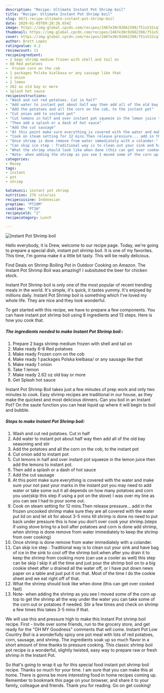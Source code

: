```yaml
---
description: "Recipe: Ultimate Instant Pot Shrimp boil"
title: "Recipe: Ultimate Instant Pot Shrimp boil"
slug: 6671-recipe-ultimate-instant-pot-shrimp-boil
date: 2020-01-05T09:20:26.654Z
image: https://img-global.cpcdn.com/recipes/2467e30c92662398/751x532cq70/instant-pot-shrimp-boil-recipe-main-photo.jpg
thumbnail: https://img-global.cpcdn.com/recipes/2467e30c92662398/751x532cq70/instant-pot-shrimp-boil-recipe-main-photo.jpg
cover: https://img-global.cpcdn.com/recipes/2467e30c92662398/751x532cq70/instant-pot-shrimp-boil-recipe-main-photo.jpg
author: Brett Lopez
ratingvalue: 4.2
reviewcount: 11
recipeingredient:
- 2 bags shrimp medium frozen with shell and tail on
- 68 Red potatoes
-  Frozen corn on the cob
- 1 packages Polska kielbasa or any sausage like that
- 1 onion
- 1 lemon
- 262 oz old bay or more
- Splash hot sauce
recipeinstructions:
- "Wash and cut red potatoes. Cut in half"
- "Add water to instant pot about half way then add all of the old bay seasoning and stir"
- "Add the potatoes and all the corn on the cob, to the instant pot"
- "Cut onion add to instant pot"
- "Cut lemons in half and over instant pot squeeze in the lemon juice then add the lemons to instant pot."
- "Then add a splash or a dash of hot sauce"
- "Add the cut sausage"
- "At this point make sure everything is covered with the water and make sure your not past your marks in the instant pot you may need to add water or take some out it all depends on how many potatoes and corn you use(skip this step if using a pot on the stove) I was over my line as you can see I had to pour some out."
- "Cook on steam setting for 12 mins.Then release pressure... add in the frozen uncooked shrimp make sure they are all covered with the water put lid on and let sit for about 3-5 mins till shrimp is done no need to put back under pressure this is how you don’t over cook your shrimp.(steps if using stove bring to a boil after potatoes and corn is done add shrimp, when shrimp is done remove from water immediately to keep the shrimp from over cooking)"
- "Once shrimp is done remove from water immediately with a colander."
- "Can skip ice step : Traditional way is to clean out your sink and have bag of ice in the sink to cool off the shrimp boil.when after you drain it to keep the shrimp from cooking more (can use a cooler as well) this step can be skip I skip it all the time and just pour the shrimp boil on to a big cookie sheet after u drained all the water off, or I have put down news paper on a table and just put it on that. Most of the time I do the cookie sheet and we eat right off of that."
- "What the shrimp should look like when done (this can get over cooked fast)"
- "Note- when adding the shrimp as you see I moved some of the corn up top to get the shrimp all the way under the water you can take some of the corn out or potatoes if needed. Stir a few times and check on shrimp a few times this takes 3-5 mins if that."
categories:
- Resep
tags:
- instant
- pot
- shrimp

katakunci: instant pot shrimp
nutrition: 276 calories
recipecuisine: Indonesian
preptime: "PT29M"
cooktime: "PT1H"
recipeyield: "2"
recipecategory: Lunch

---
```



![Instant Pot Shrimp boil](https://img-global.cpcdn.com/recipes/2467e30c92662398/751x532cq70/instant-pot-shrimp-boil-recipe-main-photo.jpg)

Hello everybody, it is Drew, welcome to our recipe page. Today, we're going to prepare a special dish, instant pot shrimp boil. It is one of my favorites. This time, I'm gonna make it a little bit tasty. This will be really delicious.

Find Deals on Shrimp Boiling Pot in Outdoor Cooking on Amazon. The Instant Pot Shrimp Boil was amazing!! I subsituted the beer for chicken stock.

Instant Pot Shrimp boil is only one of the most popular of recent trending meals in the world. It's simple, it's quick, it tastes yummy. It's enjoyed by millions daily. Instant Pot Shrimp boil is something which I've loved my whole life. They are nice and they look wonderful.


To get started with this recipe, we have to prepare a few components. You can have instant pot shrimp boil using 8 ingredients and 13 steps. Here is how you cook that.

##### The ingredients needed to make Instant Pot Shrimp boil::

1. Prepare 2 bags shrimp medium frozen with shell and tail on
1. Make ready 6-8 Red potatoes
1. Make ready  Frozen corn on the cob
1. Make ready 1 packages Polska kielbasa/ or any sausage like that
1. Make ready 1 onion
1. Take 1 lemon
1. Make ready 2.62 oz old bay or more
1. Get Splash hot sauce


Instant Pot Shrimp Boil takes just a few minutes of prep work and only two minutes to cook. Easy shrimp recipes are traditional in our house, as they make the quickest and most delicious dinners. Can you boil in an Instant Pot? On the saute function you can heat liquid up where it will begin to boil and bubble. 

##### Steps to make Instant Pot Shrimp boil:

1. Wash and cut red potatoes. Cut in half
1. Add water to instant pot about half way then add all of the old bay seasoning and stir
1. Add the potatoes and all the corn on the cob, to the instant pot
1. Cut onion add to instant pot
1. Cut lemons in half and over instant pot squeeze in the lemon juice then add the lemons to instant pot.
1. Then add a splash or a dash of hot sauce
1. Add the cut sausage
1. At this point make sure everything is covered with the water and make sure your not past your marks in the instant pot you may need to add water or take some out it all depends on how many potatoes and corn you use(skip this step if using a pot on the stove) I was over my line as you can see I had to pour some out.
1. Cook on steam setting for 12 mins.Then release pressure... add in the frozen uncooked shrimp make sure they are all covered with the water put lid on and let sit for about 3-5 mins till shrimp is done no need to put back under pressure this is how you don’t over cook your shrimp.(steps if using stove bring to a boil after potatoes and corn is done add shrimp, when shrimp is done remove from water immediately to keep the shrimp from over cooking)
1. Once shrimp is done remove from water immediately with a colander.
1. Can skip ice step : Traditional way is to clean out your sink and have bag of ice in the sink to cool off the shrimp boil.when after you drain it to keep the shrimp from cooking more (can use a cooler as well) this step can be skip I skip it all the time and just pour the shrimp boil on to a big cookie sheet after u drained all the water off, or I have put down news paper on a table and just put it on that. Most of the time I do the cookie sheet and we eat right off of that.
1. What the shrimp should look like when done (this can get over cooked fast)
1. Note- when adding the shrimp as you see I moved some of the corn up top to get the shrimp all the way under the water you can take some of the corn out or potatoes if needed. Stir a few times and check on shrimp a few times this takes 3-5 mins if that.


We will use this and pressure high to make this Instant Pot shrimp boil recipe. First - Invite over some friends, run to the grocery store, and get ready for the &#34;OH MY Goodness&#34; comments that will come. Instant Pot Low Country Boil is a wonderfully spicy one pot meal with lots of red potatoes, corn, sausage, and shrimp. The ingredients soak up so much flavor in a short amount of time thanks to pressure cooking. This classic shrimp boil pot recipe is a wonderful, slightly twisted, easy way to prepare raw or fresh shrimp in the Instant Pot. 

So that's going to wrap it up for this special food instant pot shrimp boil recipe. Thanks so much for your time. I am sure that you can make this at home. There is gonna be more interesting food in home recipes coming up. Remember to bookmark this page on your browser, and share it to your family, colleague and friends. Thank you for reading. Go on get cooking!
